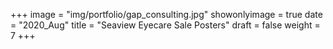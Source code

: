 +++
image = "img/portfolio/gap_consulting.jpg"
showonlyimage = true
date = "2020_Aug"
title = "Seaview Eyecare Sale Posters"
draft = false
weight = 7
+++


